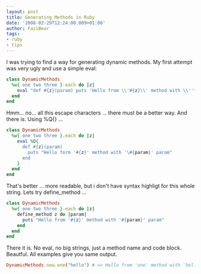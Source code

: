 ```yaml
---
layout: post
title: Generating Methods in Ruby
date: '2008-02-29T12:24:00.009+01:00'
author: FaziBear
tags:
- ruby
- tips
---
```


I was trying to find a way for generating dynamic methods.
My first attempt was very ugly and use a simple eval:

```ruby
class DynamicMethods
  %w{ one two three }.each do |z|
    eval "def #{z}(param) puts 'Hello from \\'#{z}\\' method with \\''+param+'\\' param' end"
  end
end
```

Hmm... no... all this escape characters ... there must be a better way. And there is. Using %Q{} ... 

```ruby
class DynamicMethods
  %w{ one two three }.each do |z|
    eval %Q{
      def #{z}(param)
        puts "Hello form '#{z}' method with '\#{param}' param"
      end
    }
  end
end
```

That's better ... more readable, but i don't have syntax highligt for this whole string. Lets try define_method ...

```ruby
class DynamicMethods
  %w{ one two three }.each do |z|
    define_method z do |param|
      puts "Hello from '#{z}' method with '#{param}' param"
    end
  end
end
```

There it is. No eval, no big strings, just a method name and code block. Beautful. All examples give you same output.

```ruby
DynamicMethods.new.one("hello") # => Hello from 'one' method with 'hello' param
```